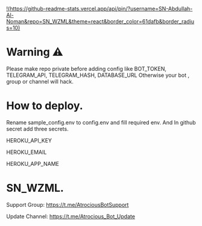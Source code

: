 [!(https://github-readme-stats.vercel.app/api/pin/?username=SN-Abdullah-Al-Noman&repo=SN_WZML&theme=react&border_color=61dafb&border_radius=10)](https://github.com/SN-Abdullah-Al-Noman/SN_WZML)


# Warning ⚠️

Please make repo private before adding config like BOT_TOKEN,  TELEGRAM_API,  TELEGRAM_HASH,  DATABASE_URL 
Otherwise your bot , group or channel will hack.

# How to deploy. 

Rename sample_config.env to config.env and fill required env. 
And In github secret add three secrets. 

HEROKU_API_KEY

HEROKU_EMAIL

HEROKU_APP_NAME


# SN_WZML.

Support Group: https://t.me/AtrociousBotSupport

Update Channel: https://t.me/Atrocious_Bot_Update
